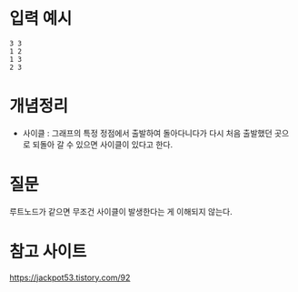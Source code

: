 # 입력 예시

```
3 3
1 2
1 3 
2 3
```

# 개념정리

- 사이클 : 그래프의 특정 정점에서 출발하여 돌아다니다가 다시 처음 출발했던 곳으로 되돌아 갈 수 있으면 사이클이 있다고 한다. 


# 질문

루트노드가 같으면 무조건 사이클이 발생한다는 게 이해되지 않는다. 

# 참고 사이트 

https://jackpot53.tistory.com/92